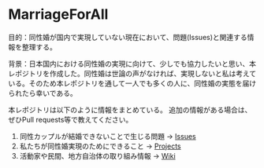 # MarriageForAll

目的：同性婚が国内で実現していない現在において、問題(Issues)と関連する情報を整理する。

背景：日本国内における同性婚の実現に向けて、少しでも協力したいと思い、本レポジトリを作成した。同性婚は世論の声がなければ、実現しないと私は考えている。そのため本レポジトリを通して一人でも多くの人に、同性婚の実態を届けられたら幸いである。


本レポジトリは以下のように情報をまとめている。
追加の情報がある場合は、ぜひPull requests等で教えてください。
1. 同性カップルが結婚できないことで生じる問題 → [Issues](https://github.com/AyameO/MarriageForAll/issues)
2. 私たちが同性婚実現のためにできること → [Projects](https://github.com/AyameO/MarriageForAll/projects)
3. 活動家や民間、地方自治体の取り組み情報 → [Wiki](https://github.com/AyameO/MarriageForAll/wiki)
